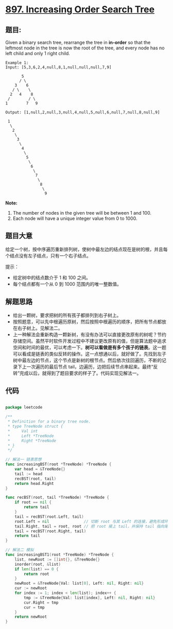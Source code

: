 # [897. Increasing Order Search Tree](https://leetcode.com/problems/increasing-order-search-tree/)


## 题目:

Given a binary search tree, rearrange the tree in **in-order** so that the leftmost node in the tree is now the root of the tree, and every node has no left child and only 1 right child.

    Example 1:
    Input: [5,3,6,2,4,null,8,1,null,null,null,7,9]
    
           5
          / \
        3    6
       / \    \
      2   4    8
     /        / \ 
    1        7   9
    
    Output: [1,null,2,null,3,null,4,null,5,null,6,null,7,null,8,null,9]
    
     1
      \
       2
        \
         3
          \
           4
            \
             5
              \
               6
                \
                 7
                  \
                   8
                    \
                     9

**Note:**

1. The number of nodes in the given tree will be between 1 and 100.
2. Each node will have a unique integer value from 0 to 1000.


## 题目大意

给定一个树，按中序遍历重新排列树，使树中最左边的结点现在是树的根，并且每个结点没有左子结点，只有一个右子结点。


提示：

- 给定树中的结点数介于 1 和 100 之间。
- 每个结点都有一个从 0 到 1000 范围内的唯一整数值。


## 解题思路

- 给出一颗树，要求把树的所有孩子都排列到右子树上。
- 按照题意，可以先中根遍历原树，然后按照中根遍历的顺序，把所有节点都放在右子树上。见解法二。
- 上一种解法会重新构造一颗新树，有没有办法可以直接更改原有的树呢？节约存储空间。虽然平时软件开发过程中不建议更改原有的值，但是算法题中追求空间和时间的最优，可以考虑一下。**树可以看做是有多个孩子的链表**。这一题可以看成是链表的类似反转的操作。这一点想通以后，就好做了。先找到左子树中最左边的节点，这个节点是新树的根节点。然后依次往回遍历，不断的记录下上一次遍历的最后节点 tail，边遍历，边把后续节点串起来。最终“反转”完成以后，就得到了题目要求的样子了。代码实现见解法一。


## 代码

```go

package leetcode

/**
 * Definition for a binary tree node.
 * type TreeNode struct {
 *     Val int
 *     Left *TreeNode
 *     Right *TreeNode
 * }
 */

// 解法一 链表思想
func increasingBST(root *TreeNode) *TreeNode {
	var head = &TreeNode{}
	tail := head
	recBST(root, tail)
	return head.Right
}

func recBST(root, tail *TreeNode) *TreeNode {
	if root == nil {
		return tail
	}
	tail = recBST(root.Left, tail)
	root.Left = nil               // 切断 root 与其 Left 的连接，避免形成环
	tail.Right, tail = root, root // 把 root 接上 tail，并保持 tail 指向尾部
	tail = recBST(root.Right, tail)
	return tail
}

// 解法二 模拟
func increasingBST1(root *TreeNode) *TreeNode {
	list, newRoot := []int{}, &TreeNode{}
	inorder(root, &list)
	if len(list) == 0 {
		return root
	}
	newRoot = &TreeNode{Val: list[0], Left: nil, Right: nil}
	cur := newRoot
	for index := 1; index < len(list); index++ {
		tmp := &TreeNode{Val: list[index], Left: nil, Right: nil}
		cur.Right = tmp
		cur = tmp
	}
	return newRoot
}

```